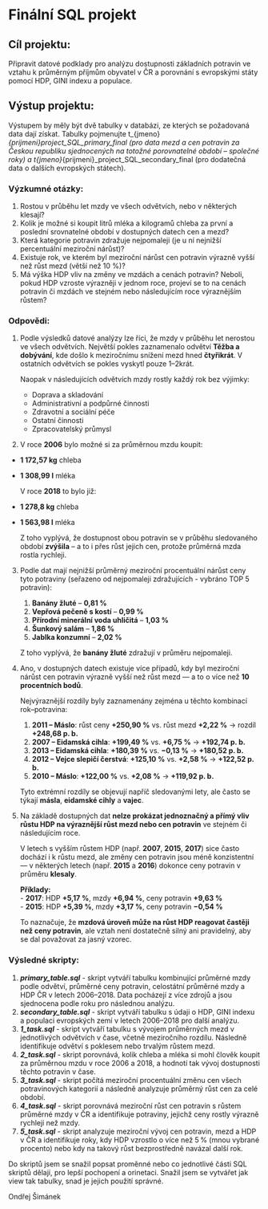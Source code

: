 # Finální SQL projekt

## Cíl projektu:
Připravit datové podklady pro analýzu dostupnosti základních potravin ve vztahu k průměrným příjmům obyvatel v ČR a porovnání s evropskými státy pomocí HDP, GINI indexu a populace.

## Výstup projektu:
Výstupem by měly být dvě tabulky v databázi, ze kterých se požadovaná data dají získat. Tabulky pojmenujte t_{jmeno}_{prijmeni}_project_SQL_primary_final (pro data mezd a cen potravin za Českou republiku sjednocených na totožné porovnatelné období – společné roky) a t_{jmeno}_{prijmeni}_project_SQL_secondary_final (pro dodatečná data o dalších evropských státech).

### Výzkumné otázky:
1. Rostou v průběhu let mzdy ve všech odvětvích, nebo v některých klesají?
2. Kolik je možné si koupit litrů mléka a kilogramů chleba za první a poslední srovnatelné období v dostupných datech cen a mezd?
3. Která kategorie potravin zdražuje nejpomaleji (je u ní nejnižší percentuální meziroční nárůst)? 
4. Existuje rok, ve kterém byl meziroční nárůst cen potravin výrazně vyšší než růst mezd (větší než 10 %)?
5. Má výška HDP vliv na změny ve mzdách a cenách potravin? Neboli, pokud HDP vzroste výrazněji v jednom roce, projeví se to na cenách potravin či mzdách ve stejném nebo následujícím roce výraznějším růstem?

### Odpovědi:
1.  Podle výsledků datové analýzy lze říci, že mzdy v průběhu let nerostou ve všech odvětvích. Největší pokles zaznamenalo odvětví **Těžba a dobývání**, kde došlo k meziročnímu snížení mezd hned **čtyřikrát**. V ostatních odvětvích se pokles vyskytl pouze 1–2krát.

    Naopak v následujících odvětvích mzdy rostly každý rok bez výjimky:
    - Doprava a skladování
    - Administrativní a podpůrné činnosti
    - Zdravotní a sociální péče
    - Ostatní činnosti
    - Zpracovatelský průmysl

2.  V roce **2006** bylo možné si za průměrnou mzdu koupit:  
- **1 172,57 kg** chleba  
- **1 308,99 l** mléka  

    V roce **2018** to bylo již:  
- **1 278,8 kg** chleba  
- **1 563,98 l** mléka  

    Z toho vyplývá, že dostupnost obou potravin se v průběhu sledovaného období **zvýšila** – a to i přes růst jejich cen, protože průměrná mzda rostla rychleji.

3.  Podle dat mají nejnižší průměrný meziroční procentuální nárůst ceny tyto potraviny (seřazeno od nejpomaleji zdražujících - vybráno TOP 5 potravin):

    1. **Banány žluté** – **0,81 %**  
    2. **Vepřová pečeně s kostí** – **0,99 %**  
    3. **Přírodní minerální voda uhličitá** – **1,03 %**  
    4. **Šunkový salám** – **1,86 %**  
    5. **Jablka konzumní** – **2,02 %**  

    Z toho vyplývá, že **banány žluté** zdražují v průměru nejpomaleji.

4.  Ano, v dostupných datech existuje více případů, kdy byl meziroční nárůst cen potravin výrazně vyšší než růst mezd — a to o více než **10 procentních bodů**.  

    Nejvýraznější rozdíly byly zaznamenány zejména u těchto kombinací rok–potravina:  

    1. **2011 – Máslo**: růst ceny **+250,90 %** vs. růst mezd **+2,22 %** → rozdíl **+248,68 p. b.**  
    2. **2007 – Eidamská cihla**: **+199,49 %** vs. **+6,75 %** → **+192,74 p. b.**  
    3. **2013 – Eidamská cihla**: **+180,39 %** vs. **−0,13 %** → **+180,52 p. b.**  
    4. **2012 – Vejce slepičí čerstvá**: **+125,10 %** vs. **+2,58 %** → **+122,52 p. b.**  
    5. **2010 – Máslo**: **+122,00 %** vs. **+2,08 %** → **+119,92 p. b.**  

    Tyto extrémní rozdíly se objevují napříč sledovanými lety, ale často se týkají **másla**, **eidamské cihly** a **vajec**.

5.  Na základě dostupných dat **nelze prokázat jednoznačný a přímý vliv růstu HDP na výraznější růst mezd nebo cen potravin** ve stejném či následujícím roce.  

    V letech s vyšším růstem HDP (např. **2007**, **2015**, **2017**) sice často dochází i k růstu mezd, ale změny cen potravin jsou méně konzistentní — v některých letech (např. **2015** a **2016**) dokonce ceny potravin v průměru **klesaly**.  

    **Příklady:**  
        - **2017**: HDP **+5,17 %**, mzdy **+6,94 %**, ceny potravin **+9,63 %**  
        - **2015**: HDP **+5,39 %**, mzdy **+3,17 %**, ceny potravin **−0,54 %**  

    To naznačuje, že **mzdová úroveň může na růst HDP reagovat častěji než ceny potravin**, ale vztah není dostatečně silný ani pravidelný, aby se dal považovat za jasný vzorec.

### Výsledné skripty:
1. ***primary_table.sql*** - skript vytváří tabulku kombinující průměrné mzdy podle odvětví, průměrné ceny potravin, celostátní průměrné mzdy a HDP ČR v letech 2006–2018. Data pocházejí z více zdrojů a jsou sjednocena podle roku pro následnou analýzu.
2. ***secondary_table.sql*** - skript vytváří tabulku s údaji o HDP, GINI indexu a populaci evropských zemí v letech 2006–2018 pro další analýzu.
3. ***1_task.sql*** - skript vytváří tabulku s vývojem průměrných mezd v jednotlivých odvětvích v čase, včetně meziročního rozdílu. Následně identifikuje odvětví s poklesem nebo trvalým růstem mezd.
4. ***2_task.sql*** - skript porovnává, kolik chleba a mléka si mohl člověk koupit za průměrnou mzdu v roce 2006 a 2018, a hodnotí tak vývoj dostupnosti těchto potravin v čase.
5. ***3_task.sql*** - skript počítá meziroční procentuální změnu cen všech potravinových kategorií a následně analyzuje průměrný růst cen za celé období.
6. ***4_task.sql*** - skript porovnává meziroční růst cen potravin s růstem průměrné mzdy v ČR a identifikuje potraviny, jejichž ceny rostly výrazně rychleji než mzdy.
7. ***5_task.sql*** - skript analyzuje meziroční vývoj cen potravin, mezd a HDP v ČR a identifikuje roky, kdy HDP vzrostlo o více než 5 % (mnou vybrané procento) nebo kdy na takový růst bezprostředně navázal další rok.

Do skriptů jsem se snažil popsat proměnné nebo co jednotlivé části SQL skriptů dělají, pro lepší pochopení a orinetaci.
Snažil jsem se vytvářet jak view tak tabulky, snad je jejich použití správné.

Ondřej Šimánek